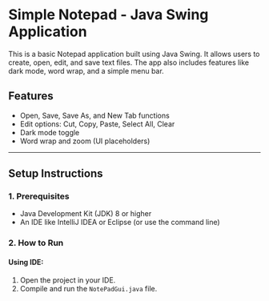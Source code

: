 # Simple Notepad - Java Swing Application

This is a basic Notepad application built using Java Swing. It allows users to create, open, edit, and save text files. The app also includes features like dark mode, word wrap, and a simple menu bar.

##  Features

- Open, Save, Save As, and New Tab functions
- Edit options: Cut, Copy, Paste, Select All, Clear
- Dark mode toggle
- Word wrap and zoom (UI placeholders)

---

##  Setup Instructions

### 1. Prerequisites

- Java Development Kit (JDK) 8 or higher
- An IDE like IntelliJ IDEA or Eclipse (or use the command line)

### 2. How to Run

#### Using IDE:
1. Open the project in your IDE.
2. Compile and run the `NotePadGui.java` file.

